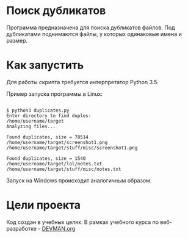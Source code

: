 # Поиск дубликатов

Программа предназначена для поиска дубликатов файлов. Под дубликатами поднимаются файлы, у которых одинаковые имена и размер.

# Как запустить

Для работы скрипта требуется интерпретатор Python 3.5.

Пример запуска программы в Linux:

```#!bash

$ python3 duplicates.py
Enter directory to find duples: 
/home/username/target
Analyzing files...

Found duplicates, size = 78514
/home/username/target/screenshot1.png
/home/username/target/stuff/misc/screenshot1.png

Found duplicates, size = 1540
/home/username/target/lol/notes.txt
/home/username/target/stuff/misc/notes.txt

```

Запуск на Windows происходит аналогичным образом.

# Цели проекта

Код создан в учебных целях. В рамках учебного курса по веб-разработке - [DEVMAN.org](https://devman.org)
